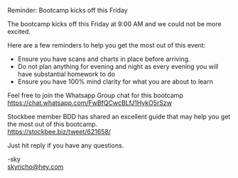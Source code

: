 Reminder: Bootcamp kicks off this Friday

The bootcamp kicks off this Friday at 9:00 AM and we could not be more excited.

Here are a few reminders to help you get the most out of this event:

- Ensure you have scans and charts in place before arriving.
- Do not plan anything for evening and night as every evening you will have substantial homework to do
- Ensure you have 100% mind clarity for what you are about to learn

Feel free to join the Whatsapp Group chat for this bootcamp
https://chat.whatsapp.com/FwBfQCwcBLfJ1HykO5rSzw

Stockbee member BDD has shared an excellent guide that may help you get the most out of this bootcamp.  
https://stockbee.biz/tweet/621658/

Just hit reply if you have any questions.


-sky  
skyricho@hey.com
